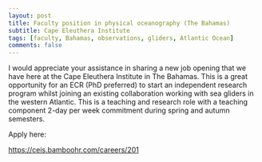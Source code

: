 ```yaml
---
layout: post
title: Faculty position in physical oceanography (The Bahamas)
subtitle: Cape Eleuthera Institute
tags: [faculty, Bahamas, observations, gliders, Atlantic Ocean]
comments: false
---
```

I would appreciate your assistance in sharing a new job opening that we have here at the Cape Eleuthera Institute in The Bahamas. This is a great opportunity for an ECR (PhD preferred) to start an independent research program whilst joining an existing collaboration working with sea gliders in the western Atlantic. This is a teaching and research role with a teaching component 2-day per week commitment during spring and autumn semesters.

Apply here:

https://ceis.bamboohr.com/careers/201
